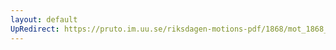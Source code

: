 ```yaml
---
layout: default
UpRedirect: https://pruto.im.uu.se/riksdagen-motions-pdf/1868/mot_1868__ak__37.pdf
---
```

